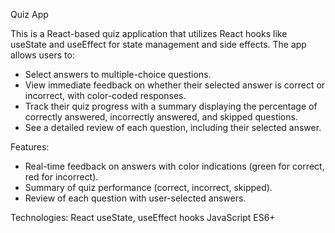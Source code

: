 Quiz App

This is a React-based quiz application that utilizes React hooks like useState and useEffect for state management and side effects. The app allows users to:

- Select answers to multiple-choice questions.
- View immediate feedback on whether their selected answer is correct or incorrect, with color-coded responses.
- Track their quiz progress with a summary displaying the percentage of correctly answered, incorrectly answered, and skipped questions.
- See a detailed review of each question, including their selected answer.

Features:

- Real-time feedback on answers with color indications (green for correct, red for incorrect).
- Summary of quiz performance (correct, incorrect, skipped).
- Review of each question with user-selected answers.

Technologies:
React
useState, useEffect hooks
JavaScript ES6+
